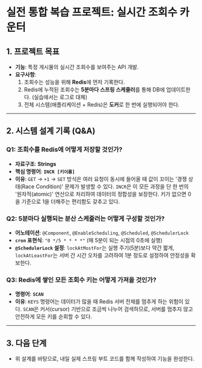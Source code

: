 # 실전 통합 복습 프로젝트: 실시간 조회수 카운터

## 1. 프로젝트 목표
- **기능**: 특정 게시물의 실시간 조회수를 보여주는 API 개발.
- **요구사항**:
    1. 조회수는 성능을 위해 **Redis**에 먼저 기록한다.
    2. Redis에 누적된 조회수는 **5분마다 스프링 스케줄러**를 통해 DB에 업데이트한다. (실습에서는 로그로 대체)
    3. 전체 시스템(애플리케이션 + Redis)은 **도커**로 한 번에 실행되어야 한다.

---
## 2. 시스템 설계 기록 (Q&A)

### Q1: 조회수를 Redis에 어떻게 저장할 것인가?
- **자료구조**: **Strings**
- **핵심 명령어**: **`INCR [키이름]`**
- **이유**: `GET` -> `+1` -> `SET` 방식은 여러 요청이 동시에 들어올 때 값이 꼬이는 '경쟁 상태(Race Condition)' 문제가 발생할 수 있다. `INCR`은 이 모든 과정을 단 한 번의 '원자적(atomic)' 연산으로 처리하여 데이터의 정합성을 보장한다. 키가 없으면 0을 기준으로 1을 더해주는 편리함도 갖추고 있다.

### Q2: 5분마다 실행되는 분산 스케줄러는 어떻게 구성할 것인가?
- **어노테이션**: `@Component`, `@EnableScheduling`, `@Scheduled`, `@SchedulerLock`
- **`cron` 표현식**: `"0 */5 * * * *"` (매 5분이 되는 시점의 0초에 실행)
- **`@SchedulerLock` 설정**: `lockAtMostFor`는 실행 주기(5분)보다 약간 짧게, `lockAtLeastFor`는 서버 간 시간 오차를 고려하여 1분 정도로 설정하여 안정성을 확보한다.

### Q3: Redis에 쌓인 모든 조회수 키는 어떻게 가져올 것인가?
- **명령어**: **`SCAN`**
- **이유**: `KEYS` 명령어는 데이터가 많을 때 Redis 서버 전체를 멈추게 하는 위험이 있다. `SCAN`은 커서(cursor) 기반으로 조금씩 나누어 검색하므로, 서버를 멈추지 않고 안전하게 모든 키를 순회할 수 있다.

---
## 3. 다음 단계
- 위 설계를 바탕으로, 내일 실제 스프링 부트 코드를 함께 작성하여 기능을 완성한다.